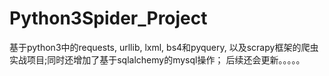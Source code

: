 # Python3Spider_Project
基于python3中的requests, urllib, lxml, bs4和pyquery, 以及scrapy框架的爬虫实战项目;同时还增加了基于sqlalchemy的mysql操作；
后续还会更新。。。。。
